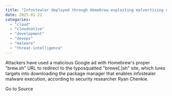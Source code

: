 ```yaml
---
title: "Infostealer deployed through Homebrew-exploiting malvertising campaign"
date: 2025-01-22
categories: 
  - "cloud"
  - "cloudnative"
  - "development"
  - "devops"
  - "malware"
  - "threat-intelligence"
---
```


Attackers have used a malicious Google ad with Homebrew's proper "brew.sh" URL to redirect to the typosquatted "brewe\[.\]sh" site, which lures targets into downloading the package manager that enables infostealer malware execution, according to security researcher Ryan Chenkie.

Go to Source
